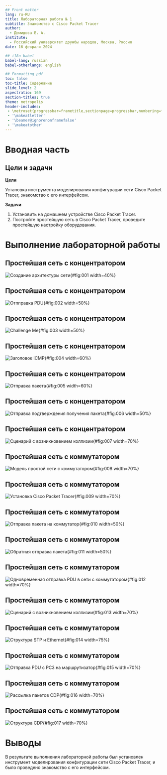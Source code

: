 ```yaml
---
## Front matter
lang: ru-RU
title: Лабораторная работа № 1
subtitle: Знакомство с Cisco Packet Tracer
author:
  - Демидова Е. А.
institute:
  - Российский университет дружбы народов, Москва, Россия
date: 16 февраля 2024

## i18n babel
babel-lang: russian
babel-otherlangs: english

## Formatting pdf
toc: false
toc-title: Содержание
slide_level: 2
aspectratio: 169
section-titles: true
theme: metropolis
header-includes:
 - \metroset{progressbar=frametitle,sectionpage=progressbar,numbering=fraction}
 - '\makeatletter'
 - '\beamer@ignorenonframefalse'
 - '\makeatother'
---
```


# Вводная часть

## Цели и задачи

**Цели**

Установка инструмента моделирования конфигурации сети Cisco Packet Tracer, знакомство с его интерфейсом.

**Задачи**

1. Установить на домашнем устройстве Cisco Packet Tracer.
2. Постройте простейшую сеть в Cisco Packet Tracer, проведите простейшую настройку оборудования.

# Выполнение лабораторной работы

## Простейшая сеть с концентратором

![Создание архитектуры сети](image/1.png){#fig:001 width=40%}

## Простейшая сеть с концентратором

![Отпправка PDU](image/2.png){#fig:002 width=50%}

## Простейшая сеть с концентратором

![Challenge Me](image/3.png){#fig:003 width=50%}

## Простейшая сеть с концентратором

![Заголовок ICMP](image/4.png){#fig:004 width=60%}

## Простейшая сеть с концентратором

![Отправка пакета](image/5.png){#fig:005 width=60%}

## Простейшая сеть с концентратором

![Отправка подтверждения получения пакета](image/6.png){#fig:006 width=50%}

## Простейшая сеть с концентратором

![Сценарий с возникновением коллизии](image/7.png){#fig:007 width=70%}

## Простейшая сеть с коммутатором

![Модель простой сети с коммутатором](image/8.png){#fig:008 width=70%}

## Простейшая сеть с коммутатором

![Установка Cisco Packet Tracer](image/9.png){#fig:009 width=70%}

## Простейшая сеть с коммутатором

![Отправка пакета на коммутатор](image/10.png){#fig:010 width=50%}

## Простейшая сеть с коммутатором

![Обратная отправка пакета](image/11.png){#fig:011 width=50%}

## Простейшая сеть с коммутатором

![Одновременная отправка PDU в сети с коммутатором](image/12.png){#fig:012 width=70%}

## Простейшая сеть с коммутатором

![Сценарий с возникновением коллизии](image/13.png){#fig:013 width=70%}

## Простейшая сеть с коммутатором

![Структура STP и Ethernet](image/14.png){#fig:014 width=75%}

## Простейшая сеть с коммутатором

![Отправка PDU с PC3 на маршрутизатор](image/15.png){#fig:015 width=70%}

## Простейшая сеть с коммутатором

![Рассылка пакетов CDP](image/16.png){#fig:016 width=70%}

## Простейшая сеть с коммутатором

![Структура CDP](image/17.png){#fig:017 width=70%}

# Выводы

В результате выполнения лабораторной работы был установлен инструмент моделирования конфигурации сети Cisco Packet Tracer, и было проведено знакомство с его интерфейсом.